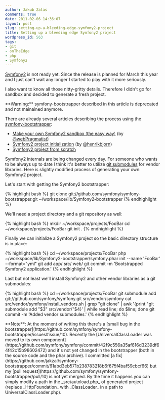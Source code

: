 ```yaml
---
author: Jakub Zalas
comments: true
date: 2011-02-06 14:36:07
layout: post
slug: setting-up-a-bleeding-edge-symfony2-project
title: Setting up a bleeding edge Symfony2 project
wordpress_id: 563
tags:
- git
- onTheEdge
- php
- Symfony2
---
```


[Symfony2](http://symfony-reloaded.org/) is not ready yet. Since the release is planned for March this year and I just can't wait any longer I started to play with it more seriously.

I also want to know all those nitty-gritty details. Therefore I didn't go for sandbox and decided to generate a fresh project.

<div class="alert alert-warning" markdown="1">
**Warning:** symfony-bootstrapper described in this article is deprecated and not mainained anymore.
</div>

There are already several articles describing the process using the [symfony-bootstrapper](https://github.com/symfony/symfony-bootstrapper):

* [Make your own Symfony2 sandbox (the easy way)](http://www.webpragmatist.com/2010/11/make-your-own-symfony2-sandbox.html) (by [@webPragmatist](http://twitter.com/webPragmatist))
* [Symfony2 project initialization](http://blog.bearwoods.dk/symfony2-project-initilization) (by [@henrikbjorn](http://twitter.com/henrikbjorn))
* [Symfony2 project from scratch](http://www.fizyk.net.pl/blog/symony2-project-from-scratch)


Symfony2 internals are being changed every day. For someone who wants to be always up to date I think it's better to utilize [git submodules](http://progit.org/book/ch6-6.html) for vendor libraries. Here is slightly modified process of generating your own Symfony2 project.

Let's start with getting the Symfony2 bootstrapper:

    
{% highlight bash %}
    git clone git://github.com/symfony/symfony-bootstrapper.git ~/workspace/lib/Symfony2-bootstrapper
{% endhighlight %}


We'll need a project directory and a git repository as well:

    
{% highlight bash %}
mkdir ~/workspace/projects/FooBar
cd ~/workspace/projects/FooBar
git init .
{% endhighlight %}


Finally we can initialize a Symfony2 project so the basic directory structure is in place:

    
{% highlight bash %}
cd ~/workspace/projects/FooBar
php ~/workspace/lib/Symfony2-bootstrapper/symfony.phar init --name 'FooBar' --format="yml"
git add app/ src/ web/
git commit -m 'Bootstrapped Symfony2 application.'
{% endhighlight %}


Last but not least we'll install Symfony2 and other vendor libraries as a git submodules:

    
{% highlight bash %}
cd ~/workspace/projects/FooBar
git submodule add git://github.com/symfony/symfony.git src/vendor/symfony
cat src/vendor/symfony/install_vendors.sh | grep "git clone" | awk '{print "git submodule add "$3" src/vendor/"$4}' | while read line; do $line; done
git commit -m 'Added vendor submodules.'
{% endhighlight %}


<div class="alert alert-warning" markdown="1">
**Note**: At the moment of writing this there's a [small bug in the bootstrapper](https://github.com/symfony/symfony-bootstrapper/issues#issue/10).  Recently the [UniversalClassLoader was moved to its own component](https://github.com/symfony/symfony/commit/42f9c556a35af616d3239df64f42c15b98602472) and it's not yet changed in the bootstrapper (both in the source code and the phar archive). I committed [a fix](https://github.com/jakzal/symfony-bootstrapper/commit/61abd3eb571b238783218b6f675f4baf59cbcf66) but my [pull request](https://github.com/symfony/symfony-bootstrapper/pull/10) is not yet merged. By the time it happens you can simply modify a path in the _src/autoload.php_ of generated project (replace _HttpFoundation_ with _ClassLoader_ in a path to UniversalClassLoader.php).
</div>
